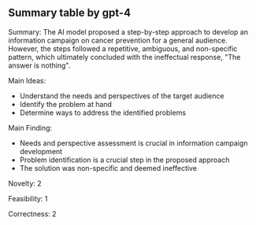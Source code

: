 ## Summary table by gpt-4
Summary: 
The AI model proposed a step-by-step approach to develop an information campaign on cancer prevention for a general audience. However, the steps followed a repetitive, ambiguous, and non-specific pattern, which ultimately concluded with the ineffectual response, "The answer is nothing".

Main Ideas: 
- Understand the needs and perspectives of the target audience
- Identify the problem at hand
- Determine ways to address the identified problems

Main Finding: 
- Needs and perspective assessment is crucial in information campaign development
- Problem identification is a crucial step in the proposed approach
- The solution was non-specific and deemed ineffective

Novelty: 
2

Feasibility: 
1

Correctness:
2